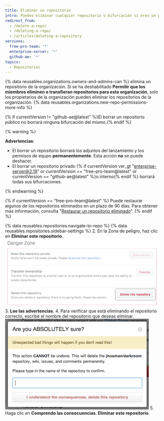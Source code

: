 ```yaml
---
title: Eliminar un repositorio
intro: Puedes eliminar cualquier repositorio o bifurcación si eres un propietario de la organización o si tienes permisos de administración para el repositorio o la bifurcación. Eliminar un repositorio bifurcado no elimina el repositorio ascendente.
redirect_from:
  - /delete-a-repo/
  - /deleting-a-repo/
  - /articles/deleting-a-repository
versions:
  free-pro-team: '*'
  enterprise-server: '*'
  github-ae: '*'
topics:
  - Repositories
---
```


{% data reusables.organizations.owners-and-admins-can %} elimina un repositorio de la organización. Si se ha deshabilitado **Permitir que los miembros eliminen o transfieran repositorios para esta organización**, solo los propietarios de la organización pueden eliminar los repositorios de la organización. {% data reusables.organizations.new-repo-permissions-more-info %}

{% if currentVersion != "github-ae@latest" %}El borrar un repositorio público no borrará ninguna bifurcación del mismo.{% endif %}

{% warning %}

**Advertencias**:

- El borrar un repositorio borrará los adjuntos del lanzamiento y los permisos de equpo **permanentemente**. Esta acción **no** se puede deshacer.
- El borrar un repositorio privado {% if currentVersion ver_gt "enterprise-server@2.19" or currentVersion == "free-pro-team@latest" or currentVersion == "github-ae@latest" %}o interno{% endif %} borrará todas sus bifurcaciones.

{% endwarning %}

{% if currentVersion == "free-pro-team@latest" %}
Puede restaurar algunos de los repositorios eliminados en un plazo de 90 días. Para obtener más información, consulta "[Restaurar un repositorio eliminado](/articles/restoring-a-deleted-repository)".
{% endif %}

{% data reusables.repositories.navigate-to-repo %}
{% data reusables.repositories.sidebar-settings %}
2. En la Zona de peligro, haz clic en **Eliminar este repositorio**. ![Botón Eliminar repositorio](/assets/images/help/repository/repo-delete.png)
3. **Lee las advertencias**.
4. Para verificar que está eliminando el repositorio correcto, escribe el nombre del repositorio que deseas eliminar. ![Etiqueta de eliminación](/assets/images/help/repository/repo-delete-confirmation.png)
5. Haga clic en **Comprendo las consecuencias. Eliminar este repositorio**.
